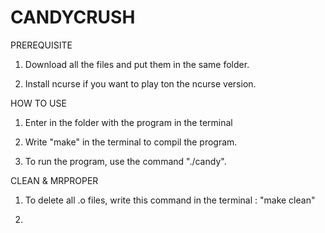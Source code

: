 # CANDYCRUSH #

PREREQUISITE

1) Download all the files and put them in the same folder.

2) Install ncurse if you want to play ton the ncurse version.

HOW TO USE

1) Enter in the folder with the program in the terminal

1) Write "make" in the terminal to compil the program.

2) To run the program, use the command "./candy".

CLEAN & MRPROPER

1) To delete all .o files, write this command in the terminal : "make clean"

2) 